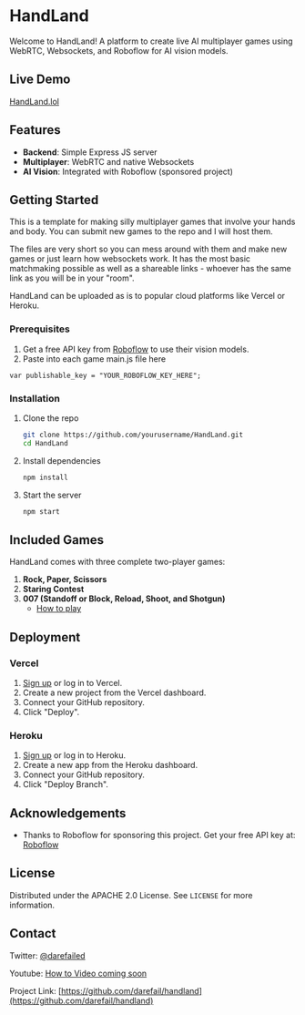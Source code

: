# HandLand

Welcome to HandLand! A platform to create live AI multiplayer games using WebRTC, Websockets, and Roboflow for AI vision models.

## Live Demo

[HandLand.lol](https://handland.lol)

## Features

- **Backend**: Simple Express JS server
- **Multiplayer**: WebRTC and native Websockets
- **AI Vision**: Integrated with Roboflow (sponsored project)

## Getting Started

This is a template for making silly multiplayer games that involve your hands and body. You can submit new games to the repo and I will host them.

The files are very short so you can mess around with them and make new games or just learn how websockets work. It has the most basic matchmaking possible as well as a shareable links - whoever has the same link as you will be in your "room".

HandLand can be uploaded as is to popular cloud platforms like Vercel or Heroku.

### Prerequisites

1. Get a free API key from [Roboflow](https://roboflow.com/) to use their vision models.
2. Paste into each game main.js file here 
```
var publishable_key = "YOUR_ROBOFLOW_KEY_HERE";
```

### Installation

1. Clone the repo
   ```sh
   git clone https://github.com/yourusername/HandLand.git
   cd HandLand
   ```
2. Install dependencies
   ```sh
   npm install
   ```
3. Start the server
   ```sh
   npm start
   ```

## Included Games

HandLand comes with three complete two-player games:

1. **Rock, Paper, Scissors**
2. **Staring Contest**
3. **007 (Standoff or Block, Reload, Shoot, and Shotgun)**
   - [How to play](https://www.wikihow.com/Play-the-Shotgun-Game)

## Deployment

### Vercel

1. [Sign up](https://vercel.com/signup) or log in to Vercel.
2. Create a new project from the Vercel dashboard.
3. Connect your GitHub repository.
4. Click "Deploy".


### Heroku

1. [Sign up](https://signup.heroku.com) or log in to Heroku.
2. Create a new app from the Heroku dashboard.
3. Connect your GitHub repository.
4. Click "Deploy Branch".

## Acknowledgements

- Thanks to Roboflow for sponsoring this project. Get your free API key at: [Roboflow](https://roboflow.com/)

## License

Distributed under the APACHE 2.0 License. See `LICENSE` for more information.

## Contact

Twitter: [@darefailed](https://twitter.com/darefailed)

Youtube: [How to Video coming soon](https://www.youtube.com/@darefail)

Project Link: [https://github.com/darefail/handland](https://github.com/darefail/handland)
